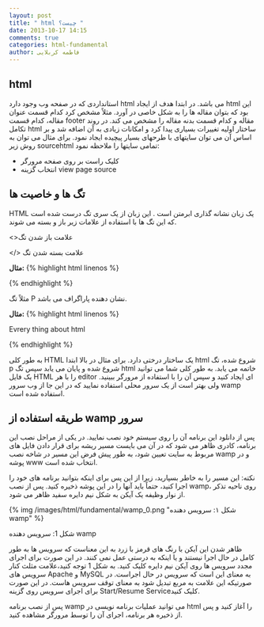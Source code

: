 ```yaml
---
layout: post
title: " html چیست؟ "
date: 2013-10-17 14:15
comments: true
categories: html-fundamental
author: فاطمه کربلایی
---
```


## html ##
استانداردی که در صفحه وب وجود دارد html می باشد. در ابتدا هدف از ایجاد html این بود 
که بتوان مقاله ها را به شکل خاصی در آورد. مثلاً مشخص کرد کدام قسمت عنوان مقاله، کدام قسمت footer 
مقاله و کدام قسمت بدنه مقاله را مشخص می کند. در روند تکامل html ساختار اولیه تغییرات بسیاری پیدا کرد و 
امکانات زیادی به آن اضافه شد و بر اساس آن می توان سایتهای با طرحهای بسیار پیچیده ایجاد نمود. برای مثال
 می توان به روش زیر sourcehtml تمامی سایتها را ملاحظه نمود:

- 	کلیک راست بر روی صفحه مرورگر
-	انتخاب گزینه view page source

## تگ ها و خاصیت ها ##
HTML یک زبان نشانه گذاری ابرمتن است . این زبان از یک سری تگ درست شده است که این تگ ها با استفاده از 
علامات زیر باز و بسته می شوند.

<>علامت باز شدن تگ

</> علامت بسته شدن تگ

**مثال:**
{% highlight html linenos %}

<html>

</html>

{% endhighlight %}



مثلاً تگ P نشان دهنده پاراگراف می باشد.
 
**مثال:**
{% highlight html linenos %}
<html>
    <p>Evrery thing about html</p>
</html>
{% endhighlight %}

به طور کلی HTML یک ساختار درختی دارد. برای مثال در بالا ابتدا html شروع شده، تگ  p شروع شده
 و پایان می یابد سپس تگ html خاتمه می یابد.
به طور کلی شما می توانید یک فایل HTML را با هر editor ای ایجاد کنید و سپس آن را با استفاده 
از مرورگر ببینید. ولی بهتر است از یک سرور محلی استفاده نمایید که در این جا از وب سرور wamp
 استفاده شده است. 

## طریقه استفاده از wamp سرور ##

پس از دانلود این برنامه آن را روی سیستم خود نصب نمایید. در یکی از مراحل نصب 
این برنامه، کادری ظاهر می شود که در آن می بایست مسیر ریشه برای قرار دادن 
فایل های مربوط به سایت تعیین شود، به طور پیش فرض این مسیر در شاخه نصب wamp 
و در پوشه www انتخاب شده است.

نکته: این مسیر را به خاطر بسپارید، زیرا از این پس برای اینکه بتوانید برنامه های 
خود را اجرا کنید، حتماً باید آنها را در این پوشه ذخیره کنید.
پس از نصب wamp، روی ناحیه تذکر از نوار وظیفه یک آیکن به شکل نیم دایره سفید ظاهر می شود.

{% img /images/html/fundamental/wamp_0.png "شکل ۱: سرویس دهنده wamp" %}

شکل 1: سرویس دهنده wamp

ظاهر شدن این آیکن با رنگ های قرمز با زرد به این معناست که سرویس ها به طور کامل 
در حال اجرا نیستند و یا اینکه به درستی عمل نمی کنند. در این صورت برای اجرای 
مجدد سرویس ها روی آیکن نیم دایره کلیک کنید. به شکل 1 توجه کنید،علامت مثلث کنار 
سرویس های Apache و MySQL به معنای این است که سرویس در حال اجراست. در صورتیکه 
این علامت به مربع تبدیل شود به معنای توقف سرویس هاست. در این صورت برای اجرای 
سرویس روی گزینه  Start/Resume Serviceکلیک کنید.

پس از نصب برنامه wamp می توانید عملیات برنامه نویسی در html را آغاز کنید و 
پس از ذخیره هر برنامه، اجرای آن را توسط مرورگر مشاهده کنید.